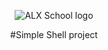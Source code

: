 <p align="center">
  <img src="http://www.alxschool.com/alx-logo.png" alt="ALX School logo">
</p>

<p align="center"> #Simple Shell project </p>


